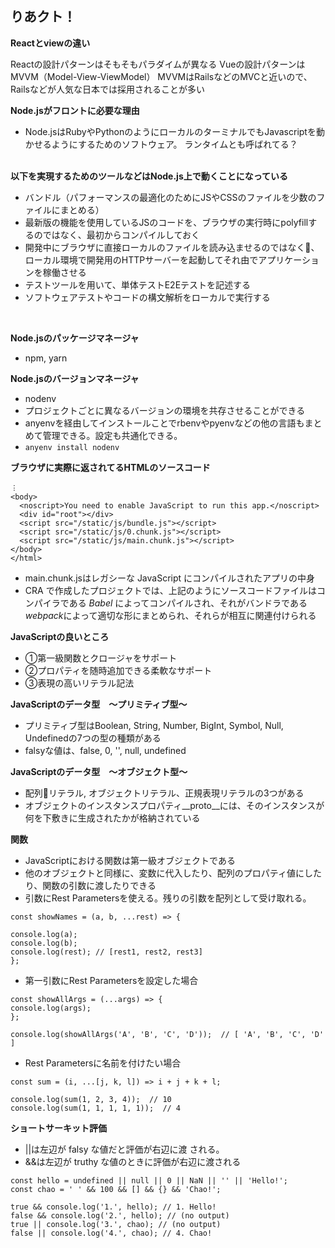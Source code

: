 ## りあクト！

<b>Reactとviewの違い</b>
<br>

Reactの設計パターンはそもそもパラダイムが異なる
Vueの設計パターンはMVVM（Model-View-ViewModel）
MVVMはRailsなどのMVCと近いので、Railsなどが人気な日本では採用されることが多い

<b>Node.jsがフロントに必要な理由</b>
<br>

* Node.jsはRubyやPythonのようにローカルのターミナルでもJavascriptを動かせるようにするためのソフトウェア。
ランタイムとも呼ばれてる？

<br>
<b>以下を実現するためのツールなどはNode.js上で動くことになっている</b>
<br>

- バンドル（パフォーマンスの最適化のためにJSやCSSのファイルを少数のファイルにまとめる）
- 最新版の機能を使用しているJSのコードを、ブラウザの実行時にpolyfillするのではなく、最初からコンパイルしておく
- 開発中にブラウザに直接ローカルのファイルを読み込ませるのではなく、ローカル環境で開発用のHTTPサーバーを起動してそれ由でアプリケーションを稼働させる
- テストツールを用いて、単体テストE2Eテストを記述する
- ソフトウェアテストやコードの構文解析をローカルで実行する
<br>

<b>Node.jsのパッケージマネージャ</b>
- npm, yarn

<b>Node.jsのバージョンマネージャ</b>
- nodenv
- プロジェクトごとに異なるバージョンの環境を共存させることができる
- anyenvを経由してインストールことでrbenvやpyenvなどの他の言語もまとめて管理できる。設定も共通化できる。
- `anyenv install nodenv`

<b>ブラウザに実際に返されてるHTMLのソースコード</b>
```
︙
<body>
  <noscript>You need to enable JavaScript to run this app.</noscript>
  <div id="root"></div>
  <script src="/static/js/bundle.js"></script>
  <script src="/static/js/0.chunk.js"></script>
  <script src="/static/js/main.chunk.js"></script>
</body>
</html>
```
- main.chunk.jsはレガシーな JavaScript にコンパイルされたアプリの中身
- CRA で作成したプロジェクトでは、上記のようにソースコードファイルはコンパイラである *Babel* によってコンパイルされ、それがバンドラである*webpack*によって適切な形にまとめられ、それらが相互に関連付けられる

<b>JavaScriptの良いところ</b>
- ①第一級関数とクロージャをサポート
- ②プロパティを随時追加できる柔軟なサポート
- ③表現の高いリテラル記法

<b>JavaScriptのデータ型　〜プリミティブ型〜</b>
- プリミティブ型はBoolean, String, Number, BigInt, Symbol, Null, Undefinedの7つの型の種類がある
- falsyな値は、false, 0, '', null, undefined

<b>JavaScriptのデータ型　〜オブジェクト型〜</b>
- 配列リテラル, オブジェクトリテラル、正規表現リテラルの3つがある
- オブジェクトのインスタンスプロパティ__proto__には、そのインスタンスが何を下敷きに生成されたかが格納されている

<b>関数</b>
- JavaScriptにおける関数は第一級オブジェクトである
- 他のオブジェクトと同様に、変数に代入したり、配列のプロパティ値にしたり、関数の引数に渡したりできる
- 引数にRest Parametersを使える。残りの引数を配列として受け取れる。
```
const showNames = (a, b, ...rest) => {

console.log(a);
console.log(b);
console.log(rest); // [rest1, rest2, rest3]
};
```
- 第一引数にRest Parametersを設定した場合
```
const showAllArgs = (...args) => {
console.log(args);
};

console.log(showAllArgs('A', 'B', 'C', 'D'));  // [ 'A', 'B', 'C', 'D' ]
```
- Rest Parametersに名前を付けたい場合
```
const sum = (i, ...[j, k, l]) => i + j + k + l;

console.log(sum(1, 2, 3, 4));  // 10
console.log(sum(1, 1, 1, 1, 1));  // 4
```

<b>ショートサーキット評価</b>
- ||は左辺が falsy な値だと評価が右辺に渡 される。
- &&は左辺が truthy な値のときに評価が右辺に渡される
```
const hello = undefined || null || 0 || NaN || '' || 'Hello!';
const chao = ' ' && 100 && [] && {} && 'Chao!';

true && console.log('1.', hello); // 1. Hello!
false && console.log('2.', hello); // (no output)
true || console.log('3.', chao); // (no output)
false || console.log('4.', chao); // 4. Chao!
```
